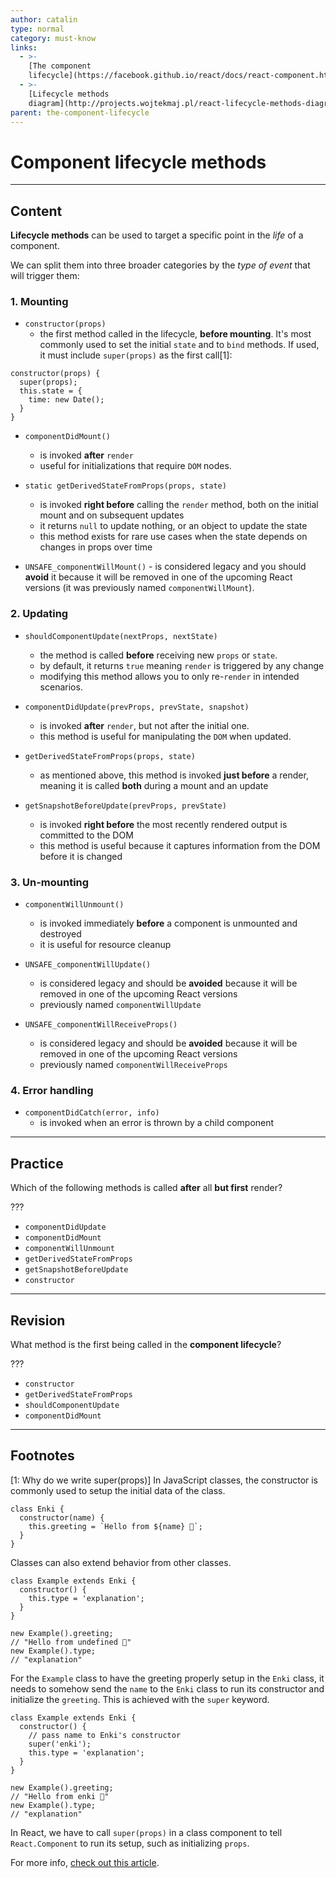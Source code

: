 ```yaml
---
author: catalin
type: normal
category: must-know
links:
  - >-
    [The component
    lifecycle](https://facebook.github.io/react/docs/react-component.html#the-component-lifecycle){website}
  - >-
    [Lifecycle methods
    diagram](http://projects.wojtekmaj.pl/react-lifecycle-methods-diagram/){website}
parent: the-component-lifecycle
---
```


# Component lifecycle methods


---

## Content

**Lifecycle methods** can be used to target a specific point in the *life* of a component.

We can split them into three broader categories by the *type of event* that will trigger them:

### 1. Mounting

- `constructor(props)` 
  - the first method called in the lifecycle, **before mounting**. It's most commonly used to set the initial `state` and to `bind` methods. If used, it must include `super(props)` as the first call[1]:

```plain-text
constructor(props) {
  super(props);
  this.state = {
    time: new Date();
  }
}
```

- `componentDidMount()` 
  - is invoked **after** `render`
  - useful for initializations that require `DOM` nodes.

- `static getDerivedStateFromProps(props, state)` 
  - is invoked **right before** calling the `render` method, both on the initial mount and on subsequent updates
  - it returns `null` to update nothing, or an object to update the state
  - this method exists for rare use cases when the state depends on changes in props over time

- `UNSAFE_componentWillMount()` - is considered legacy and you should **avoid** it because it will be removed in one of the upcoming React versions (it was previously named `componentWillMount`).

### 2. Updating

- `shouldComponentUpdate(nextProps, nextState)` 
  - the method is called **before** receiving new `props` or `state`. 
  - by default, it returns `true` meaning `render` is triggered by any change
  - modifying this method allows you to only re-`render` in intended scenarios.

- `componentDidUpdate(prevProps, prevState, snapshot)` 
  - is invoked **after** `render`, but not after the initial one. 
  - this method is useful for manipulating the `DOM` when updated.

- `getDerivedStateFromProps(props, state)`
  - as mentioned above, this method is invoked **just before** a render, meaning it is called **both** during a mount and an update

- `getSnapshotBeforeUpdate(prevProps, prevState)`
  - is invoked **right before** the most recently rendered output is committed to the DOM
  - this method is useful because it captures information from the DOM before it is changed

### 3. Un-mounting

- `componentWillUnmount()` 
  - is invoked immediately **before** a component is unmounted and destroyed
  - it is useful for resource cleanup

- `UNSAFE_componentWillUpdate()`
  - is considered legacy and should be **avoided** because it will be removed in one of the upcoming React versions
  - previously named `componentWillUpdate`

- `UNSAFE_componentWillReceiveProps()`
  - is considered legacy and should be **avoided** because it will be removed in one of the upcoming React versions
  - previously named `componentWillReceiveProps`

### 4. Error handling

- `componentDidCatch(error, info)`
  - is invoked when an error is thrown by a child component


---

## Practice

Which of the following methods is called **after** all **but first** render?

???

- `componentDidUpdate`
- `componentDidMount`
- `componentWillUnmount`
- `getDerivedStateFromProps`
- `getSnapshotBeforeUpdate`
- `constructor`


---

## Revision

What method is the first being called in the **component lifecycle**?

???

- `constructor`
- `getDerivedStateFromProps`
- `shouldComponentUpdate`
- `componentDidMount`


---

## Footnotes

[1: Why do we write super(props)]
In JavaScript classes, the constructor is commonly used to setup the initial data of the class.

```plain-text
class Enki {
  constructor(name) {
    this.greeting = `Hello from ${name} 👋`;
  }
}
```

Classes can also extend behavior from other classes.

```plain-text
class Example extends Enki {
  constructor() {
    this.type = 'explanation';
  }
}

new Example().greeting; 
// "Hello from undefined 👋"
new Example().type;  
// "explanation"
```

For the `Example` class to have the greeting properly setup in the `Enki` class, it needs to somehow send the `name` to the `Enki` class to run its constructor and initialize the `greeting`. This is achieved with the `super` keyword.

```plain-text
class Example extends Enki {
  constructor() {
    // pass name to Enki's constructor
    super('enki'); 
    this.type = 'explanation';
  }
}

new Example().greeting; 
// "Hello from enki 👋"
new Example().type;  
// "explanation"
```

In React, we have to call `super(props)` in a class component to tell `React.Component` to run its setup, such as initializing `props`.

For more info, [check out this article](https://overreacted.io/why-do-we-write-super-props/).
 
